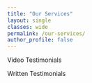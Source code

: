 ```yaml
---
title: "Our Services"
layout: single
classes: wide
permalink: /our-services/
author_profile: false
---
```


Video Testimonials


Written Testimonials
